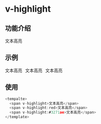 # v-highlight

## 功能介绍

文本高亮

## 示例

<div style="display: flex;gap: 10px">
<span v-highlight>文本高亮</span>
<span v-highlight:red>文本高亮</span>
<span v-highlight:#3271ae>文本高亮</span>
</div>

## 使用

```typescript {2-4}
<tempalte>
  <span v-highlight>文本高亮</span>
  <span v-highlight:red>文本高亮</span>
  <span v-highlight:#3271ae>文本高亮</span>
</template>
```
